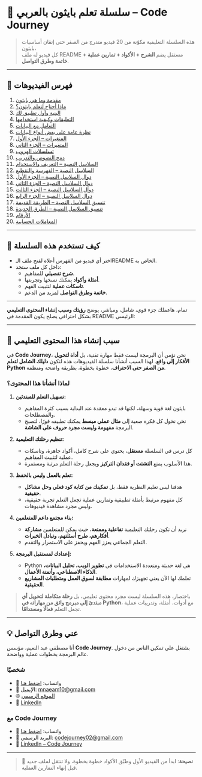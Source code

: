 # 🐍 سلسلة تعلم بايثون بالعربي – Code Journey

> هذه السلسلة التعليمية مكوّنة من 20 فيديو متدرج من الصفر حتى إتقان أساسيات بايثون،  
> كل فيديو له ملف README مستقل يضم **الشرح + الأكواد + تمارين عملية + خاتمة وطرق التواصل**.

---

## 📂 فهرس الفيديوهات

1. [مقدمة وما هي بايثون](video01.md)
2. [ماذا أحتاج لتعلم بايثون؟](video02.md)
3. [البنية وأول تطبيق لك](video03.md)
4. [التعليقات وكيفية استخدامها](video04.md)
5. [التعامل مع البيانات](video05.md)
6. [نظرة عامة على بعض أنواع البيانات](video06.md)
7. [المتغيرات – الجزء الأول](video07.md)
8. [المتغيرات – الجزء الثاني](video08.md)
9. [تسلسلات الهروب](video09.md)
10. [دمج النصوص والتدريب](video10.md)
11. [السلاسل النصية – التعريف والاستخدام](video11.md)
12. [السلاسل النصية – الفهرسة والتقطيع](video12.md)
13. [دوال السلاسل النصية – الجزء الأول](video13.md)
14. [دوال السلاسل النصية – الجزء الثاني](video14.md)
15. [دوال السلاسل النصية – الجزء الثالث](video15.md)
16. [دوال السلاسل النصية – الجزء الرابع](video16.md)
17. [تنسيق السلاسل النصية – الطريقة القديمة](video17.md)
18. [تنسيق السلاسل النصية – الطرق الجديدة](video18.md)
19. [الأرقام](video19.md)
20. [المعاملات الحسابية](video20.md)

---

## 🧭 كيف تستخدم هذه السلسلة
- اختر أي فيديو من الفهرس أعلاه لفتح ملف الـREADME الخاص به.  
- داخل كل ملف ستجد:
  - **شرح تفصيلي** للمفاهيم.
  - **أمثلة وأكواد** يمكنك نسخها وتجربتها.
  - **تاسكات عملية** لتثبيت الفهم.
  - **خاتمة وطرق التواصل** لمزيد من الدعم.

---

تمام، هاعملك جزء قوي، شامل، ومباشر، يوضح **رؤيتك وسبب إنشاء المحتوى التعليمي** بشكل احترافي يصلح يكون المقدمة في README الرئيسي:

---

## 🌟 سبب إنشاء هذا المحتوى التعليمي

في **Code Journey**، نحن نؤمن أن البرمجة ليست فقط مهارة تقنية، بل **أداة لتحويل الأفكار إلى واقع**. لهذا السبب أنشأنا سلسلة الفيديوهات هذه لتكون **دليلك الشامل لتعلم Python من الصفر حتى الاحتراف**، خطوة بخطوة، بطريقة واضحة ومنظمة.

### لماذا أنشأنا هذا المحتوى؟

1. **تسهيل التعلم للمبتدئين:**

   * بايثون لغة قوية وسهلة، لكنها قد تبدو معقدة عند البداية بسبب كثرة المفاهيم والمصطلحات.
   * نحن نحول كل فكرة صعبة إلى **مثال عملي مبسط** يمكنك تطبيقه فورًا، لتصبح البرمجة **مفهومة وليست مجرد حروف على الشاشة**.

2. **تنظيم رحلتك التعليمية:**

   * كل درس في السلسلة **مستقل**، يحتوي على شرح كامل، أكواد جاهزة، وتاسكات عملية لتثبيت المفاهيم.
   * هذا الأسلوب يمنع **التشتت أو فقدان التركيز** ويجعل رحلة التعلم مرتبة ومستمرة.

3. **تعلم بالعمل وليس بالحفظ:**

   * هدفنا ليس تعليم النظرية فقط، بل **تمكينك من كتابة كود فعلي وحل مشاكل حقيقية**.
   * كل مفهوم مرتبط بأمثلة تطبيقية وتمارين عملية تجعل التعلم تجربة حقيقية، وليس مجرد مشاهدة فيديوهات.

4. **بناء مجتمع داعم للمتعلمين:**

   * نريد أن تكون رحلتك التعليمية **تفاعلية وممتعة**، حيث يمكن للمتعلمين **مشاركة أفكارهم، طرح أسئلتهم، وتبادل الخبرات**.
   * التعلم الجماعي يعزز الفهم ويحفز على الاستمرار والتقدم.

5. **إعدادك لمستقبل البرمجة:**

   * Python هي لغة حديثة ومتعددة الاستخدامات في **تطوير الويب، تحليل البيانات، الذكاء الاصطناعي، وأتمتة الأعمال**.
   * تعلمك لها الآن يعني تجهيزك لمهارات **مطابقة لسوق العمل ومتطلبات المشاريع الحقيقية**.

> باختصار، هذه السلسلة ليست مجرد محتوى تعليمي، بل **رحلة متكاملة لتحويل أي مبتدئ إلى مبرمج واثق من مهاراته في Python**، مع أدوات، أمثلة، وتدريبات عملية تجعل التعلم **فعالًا ومستدامًا**.

---


## 💡 عني وطرق التواصل


أنا مصطفى عبد النعيم، مؤسس **Code Journey**.
بشتغل على تمكين الناس من دخول عالم البرمجة بخطوات عملية وواضحة.


### شخصيًا
- 💬 واتساب: [اضغط هنا](https://wa.me/201114938410)
- 📧 الإيميل: mnaeam10@gmail.com  
- 🌐 [الموقع الرسمي](https://mostafa-naeam-web.vercel.app/)  
- 💼 [LinkedIn](https://www.linkedin.com/in/mostafa-naeam/)

### مع Code Journey
- 💬 واتساب: [اضغط هنا](https://wa.me/201555303227)
- 📩 البريد الرسمي: codejourney02@gmail.com  
- 💼 [LinkedIn – Code Journey](https://www.linkedin.com/company/code-journey25/)

---

> 🚀 **نصيحة**: ابدأ من الفيديو الأول وطبّق الأكواد خطوة بخطوة، ولا تنتقل لملف جديد قبل إنهاء التمارين العملية.
